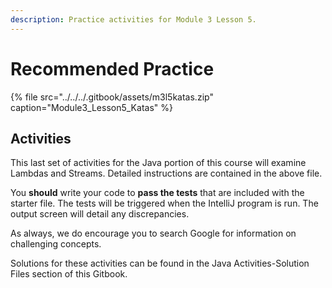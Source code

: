 ```yaml
---
description: Practice activities for Module 3 Lesson 5.
---
```


# Recommended Practice

{% file src="../../../.gitbook/assets/m3l5katas.zip" caption="Module3\_Lesson5\_Katas" %}

## Activities

This last set of activities for the Java portion of this course will examine Lambdas and Streams. Detailed instructions are contained in the above file.  

You **should** write your code to **pass the tests** that are included with the starter file. The tests will be triggered when the IntelliJ program is run. The output screen will detail any discrepancies.  

As always, we do encourage you to search Google for information on challenging concepts.

Solutions for these activities can be found in the Java Activities-Solution Files section of this Gitbook. 

